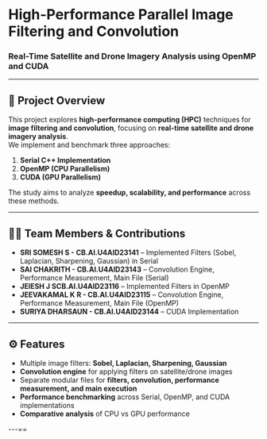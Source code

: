 # High-Performance Parallel Image Filtering and Convolution  
### Real-Time Satellite and Drone Imagery Analysis using OpenMP and CUDA 

---

## 📌 Project Overview  
This project explores **high-performance computing (HPC)** techniques for **image filtering and convolution**, focusing on **real-time satellite and drone imagery analysis**.  
We implement and benchmark three approaches:  
1. **Serial C++ Implementation**  
2. **OpenMP (CPU Parallelism)**  
3. **CUDA (GPU Parallelism)**  

The study aims to analyze **speedup, scalability, and performance** across these methods.

---

## 👨‍💻 Team Members & Contributions  

- **SRI SOMESH S - CB.AI.U4AID23141** – Implemented Filters (Sobel, Laplacian, Sharpening, Gaussian) in Serial  
- **SAI  CHAKRITH - CB.AI.U4AID23143** – Convolution Engine, Performance Measurement, Main File (Serial)  
- **JEIESH J SCB.AI.U4AID23116** – Implemented Filters in OpenMP  
- **JEEVAKAMAL K R - CB.AI.U4AID23115** – Convolution Engine, Performance Measurement, Main File (OpenMP)  
- **SURIYA DHARSAUN - CB.AI.U4AID23144** – CUDA Implementation   

---

## ⚙️ Features  
- Multiple image filters: **Sobel, Laplacian, Sharpening, Gaussian**  
- **Convolution engine** for applying filters on satellite/drone images  
- Separate modular files for **filters, convolution, performance measurement, and main execution**  
- **Performance benchmarking** across Serial, OpenMP, and CUDA implementations  
- **Comparative analysis** of CPU vs GPU performance  

---==
